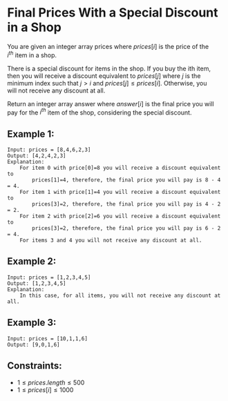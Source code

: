 # Final Prices With a Special Discount in a Shop

You are given an integer array prices where $prices[i]$ is the price of the  
$i^{th}$ item in a shop.

There is a special discount for items in the shop. If you buy the ith item,  
then you will receive a discount equivalent to $prices[j]$ where $j$ is the  
minimum index such that $j > i$ and $prices[j] \le prices[i]$. Otherwise, you  
will not receive any discount at all.

Return an integer array answer where $answer[i]$ is the final price you will  
pay for the $i^{th}$ item of the shop, considering the special discount.

 

## Example 1:

    Input: prices = [8,4,6,2,3]
    Output: [4,2,4,2,3]
    Explanation: 
        For item 0 with price[0]=8 you will receive a discount equivalent to 
            prices[1]=4, therefore, the final price you will pay is 8 - 4 = 4.
        For item 1 with price[1]=4 you will receive a discount equivalent to 
            prices[3]=2, therefore, the final price you will pay is 4 - 2 = 2.
        For item 2 with price[2]=6 you will receive a discount equivalent to 
            prices[3]=2, therefore, the final price you will pay is 6 - 2 = 4.
        For items 3 and 4 you will not receive any discount at all.

## Example 2:

    Input: prices = [1,2,3,4,5]
    Output: [1,2,3,4,5]
    Explanation: 
        In this case, for all items, you will not receive any discount at all.

## Example 3:

    Input: prices = [10,1,1,6]
    Output: [9,0,1,6]

 

## Constraints:

* $1 \le prices.length \le 500$
* $1 \le prices[i] \le 1000$

